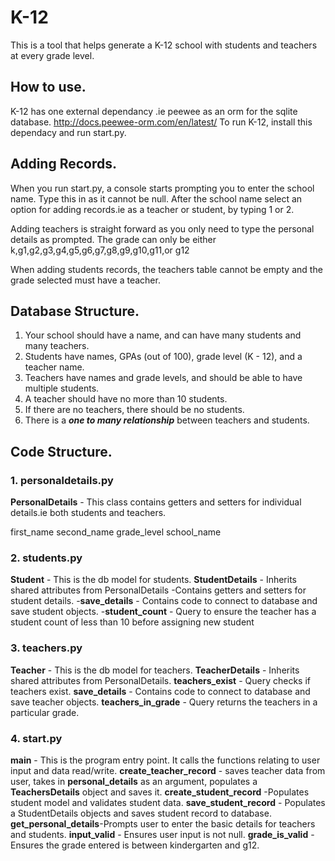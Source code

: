 # K-12
This is a tool that helps generate a K-12 school with students and teachers at every grade level.
## How to use.
K-12 has one external dependancy .ie peewee as an orm for the sqlite database. http://docs.peewee-orm.com/en/latest/
To run K-12, install this dependacy and run start.py.
## Adding Records.
When you run start.py, a console starts  prompting you to enter the school name.
Type this in as it cannot be null. After the school name select an option for adding records.ie as a teacher or student, by typing 1 or 2.

Adding teachers is straight forward as you only need to type the personal details as prompted. The grade can only be either  k,g1,g2,g3,g4,g5,g6,g7,g8,g9,g10,g11,or g12

When adding students records, the teachers table cannot be empty and the grade selected must have a teacher.

## Database Structure.
1. Your school should have a name, and can have many students and many teachers.
2. Students have names, GPAs (out of 100), grade level (K - 12), and a teacher name.
3. Teachers have names and grade levels, and should be able to have multiple students.
4. A teacher should have no more than 10 students.
5. If there are no teachers, there should be no students.
6. There is a ***one to many relationship*** between teachers and students.

## Code Structure.
### 1. personaldetails.py

**PersonalDetails** - This class contains getters and setters for individual details.ie both students and teachers.

first_name
second_name
grade_level
school_name

### 2. students.py
**Student** - This is the db model for students.
**StudentDetails** - Inherits shared attributes from PersonalDetails
-Contains getters and setters for student details.
-**save_details** - Contains code to connect to database and save student objects.
-**student_count** - Query to ensure the teacher has a student count of less than 10 before assigning new student

### 3. teachers.py
**Teacher** - This is the db model for teachers.
**TeacherDetails** - Inherits shared attributes from PersonalDetails.
**teachers_exist** - Query checks if teachers exist.
**save_details** - Contains code to connect to database and save teacher objects.
**teachers_in_grade** - Query returns the teachers in a particular grade.

### 4. start.py
**main** - This is the program entry point.
It calls the functions relating to user input and data read/write.
**create_teacher_record** - saves teacher data from user, takes in **personal_details** as an argument, populates a **TeachersDetails** object and saves it.
**create_student_record** -Populates student model and validates student data.
**save_student_record** - Populates a StudentDetails objects and saves student record to database.
**get_personal_details**-Prompts user to enter the basic details for teachers and students.
**input_valid** - Ensures user input is not null.
**grade_is_valid** - Ensures the grade entered is between kindergarten and g12.




